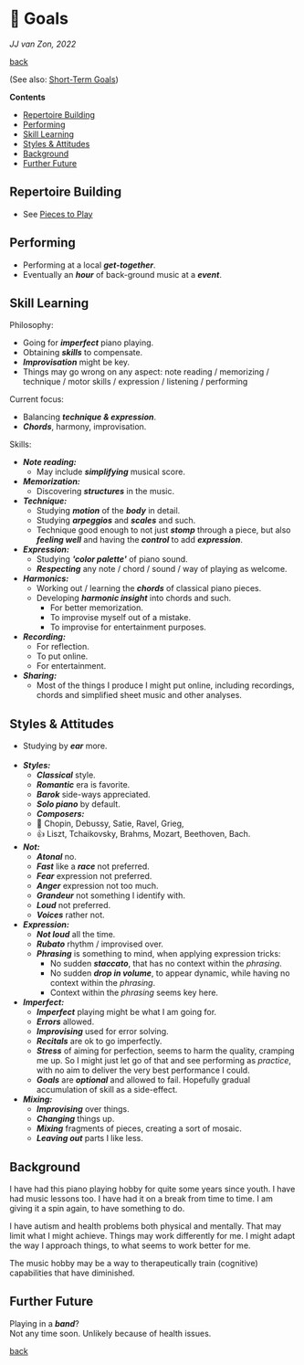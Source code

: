 🎯 Goals
=========

*JJ van Zon, 2022*

[back](./README.md)

(See also: [Short-Term Goals](short-term-goals.md))

__Contents__

- [Repertoire Building](#repertoire-building)
- [Performing](#performing)
- [Skill Learning](#skill-learning)
- [Styles & Attitudes](#styles--attitudes)
- [Background](#background)
- [Further Future](#further-future)

Repertoire Building
-------------------

- See [Pieces to Play](pieces-to-play.md)

Performing
----------

- Performing at a local ***get-together***.
- Eventually an ***hour*** of back-ground music at a ***event***.

Skill Learning
--------------

Philosophy:

- Going for ***imperfect*** piano playing.
- Obtaining ***skills*** to compensate.
- ***Improvisation*** might be key.
- Things may go wrong on any aspect: note reading / memorizing / technique / motor skills / expression / listening / performing

Current focus:

- Balancing ***technique & expression***.  
- ***Chords***, harmony, improvisation.

Skills:

- ***Note reading:***
    - May include ***simplifying*** musical score.
- ***Memorization:***
    - Discovering ***structures*** in the music.
- ***Technique:***
    - Studying ***motion*** of the ***body*** in detail.
    - Studying ***arpeggios*** and ***scales*** and such.
    - Technique good enough to not just ***stomp*** through a piece, but also ***feeling well*** and having the ***control*** to add ***expression***.
- ***Expression:***
    - Studying ***'color palette'*** of piano sound.
    - ***Respecting*** any note / chord / sound / way of playing as welcome.
- ***Harmonics:***
    - Working out / learning the ***chords*** of classical piano pieces.
    - Developing ***harmonic insight*** into chords and such.
        - For better memorization.
        - To improvise myself out of a mistake.
        - To improvise for entertainment purposes.
- ***Recording:***
    - For reflection.
    - To put online.
    - For entertainment.
- ***Sharing:***
    - Most of the things I produce I might put online, including recordings, chords and simplified sheet music and other analyses.

Styles & Attitudes
------------------

- Studying by ***ear*** more.
    <br/><br/>
- ***Styles:***
    - ***Classical*** style.
    - ***Romantic*** era is favorite.
    - ***Barok*** side-ways appreciated.
    - ***Solo piano*** by default.
    - ***Composers:***
    - 🧡 Chopin, Debussy, Satie, Ravel, Grieg,
    - 👍 Liszt, Tchaikovsky, Brahms, Mozart, Beethoven, Bach.
- ***Not:***
    - ***Atonal*** no.
    - ***Fast*** like a ***race*** not preferred.
    - ***Fear*** expression not preferred.
    - ***Anger*** expression not too much.
    - ***Grandeur*** not something I identify with.
    - ***Loud*** not preferred.
    - ***Voices*** rather not.
- ***Expression:***
    - ***Not loud*** all the time.
    - ***Rubato*** rhythm / improvised over.
    - ***Phrasing*** is something to mind, when applying expression tricks:
        - No sudden ***staccato***, that has no context within the *phrasing*.
        - No sudden ***drop in volume***, to appear dynamic, while having no context within the *phrasing*.
        - Context within the *phrasing* seems key here.
- ***Imperfect:***
    - ***Imperfect*** playing might be what I am going for.
    - ***Errors*** allowed.
    - ***Improvising*** used for error solving.
    - ***Recitals*** are ok to go imperfectly.
    - ***Stress*** of aiming for perfection, seems to harm the quality, cramping me up. So I might just let go of that and see performing as *practice*, with no aim to deliver the very best performance I could.
    - ***Goals*** are ***optional*** and allowed to fail. Hopefully gradual accumulation of skill as a side-effect.
- ***Mixing:***
    - ***Improvising*** over things.
    - ***Changing*** things up.
    - ***Mixing*** fragments of pieces, creating a sort of mosaic.
    - ***Leaving out*** parts I like less.

Background
----------

I have had this piano playing hobby for quite some years since youth. I have had music lessons too. I have had it on a break from time to time. I am giving it a spin again, to have something to do.

I have autism and health problems both physical and mentally. That may limit what I might achieve. Things may work differently for me. I might adapt the way I approach things, to what seems to work better for me.

The music hobby may be a way to therapeutically train (cognitive) capabilities that have diminished.

Further Future
--------------

Playing in a ***band***?  
Not any time soon. Unlikely because of health issues.

[back](./README.md)